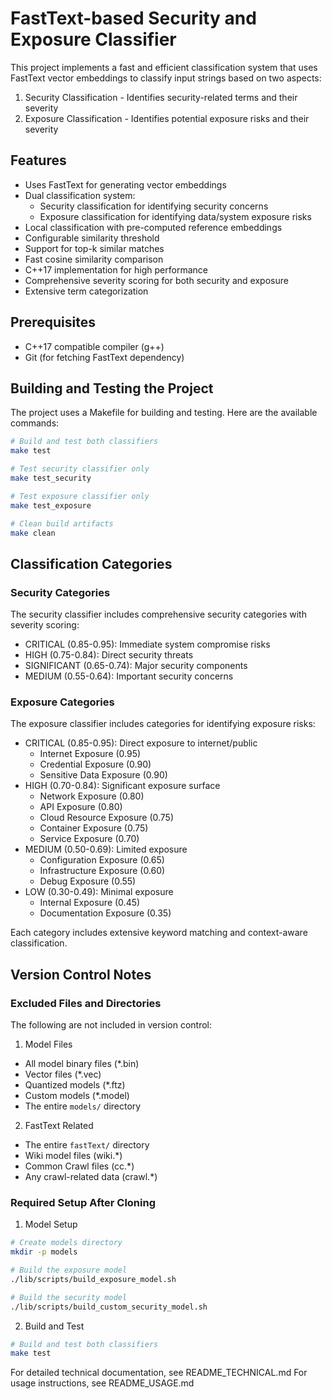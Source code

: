 # FastText-based Security and Exposure Classifier

This project implements a fast and efficient classification system that uses FastText vector embeddings to classify input strings based on two aspects:
1. Security Classification - Identifies security-related terms and their severity
2. Exposure Classification - Identifies potential exposure risks and their severity

## Features

- Uses FastText for generating vector embeddings
- Dual classification system:
  - Security classification for identifying security concerns
  - Exposure classification for identifying data/system exposure risks
- Local classification with pre-computed reference embeddings
- Configurable similarity threshold
- Support for top-k similar matches
- Fast cosine similarity comparison
- C++17 implementation for high performance
- Comprehensive severity scoring for both security and exposure
- Extensive term categorization

## Prerequisites

- C++17 compatible compiler (g++)
- Git (for fetching FastText dependency)

## Building and Testing the Project

The project uses a Makefile for building and testing. Here are the available commands:

```bash
# Build and test both classifiers
make test

# Test security classifier only
make test_security

# Test exposure classifier only
make test_exposure

# Clean build artifacts
make clean
```

## Classification Categories

### Security Categories
The security classifier includes comprehensive security categories with severity scoring:
- CRITICAL (0.85-0.95): Immediate system compromise risks
- HIGH (0.75-0.84): Direct security threats
- SIGNIFICANT (0.65-0.74): Major security components
- MEDIUM (0.55-0.64): Important security concerns

### Exposure Categories
The exposure classifier includes categories for identifying exposure risks:
- CRITICAL (0.85-0.95): Direct exposure to internet/public
  - Internet Exposure (0.95)
  - Credential Exposure (0.90)
  - Sensitive Data Exposure (0.90)
- HIGH (0.70-0.84): Significant exposure surface
  - Network Exposure (0.80)
  - API Exposure (0.80)
  - Cloud Resource Exposure (0.75)
  - Container Exposure (0.75)
  - Service Exposure (0.70)
- MEDIUM (0.50-0.69): Limited exposure
  - Configuration Exposure (0.65)
  - Infrastructure Exposure (0.60)
  - Debug Exposure (0.55)
- LOW (0.30-0.49): Minimal exposure
  - Internal Exposure (0.45)
  - Documentation Exposure (0.35)

Each category includes extensive keyword matching and context-aware classification.

## Version Control Notes

### Excluded Files and Directories
The following are not included in version control:

1. Model Files
- All model binary files (*.bin)
- Vector files (*.vec)
- Quantized models (*.ftz)
- Custom models (*.model)
- The entire `models/` directory

2. FastText Related
- The entire `fastText/` directory
- Wiki model files (wiki.*)
- Common Crawl files (cc.*)
- Any crawl-related data (crawl.*)

### Required Setup After Cloning

1. Model Setup
```bash
# Create models directory
mkdir -p models

# Build the exposure model
./lib/scripts/build_exposure_model.sh

# Build the security model
./lib/scripts/build_custom_security_model.sh
```

2. Build and Test
```bash
# Build and test both classifiers
make test
```

For detailed technical documentation, see README_TECHNICAL.md
For usage instructions, see README_USAGE.md 